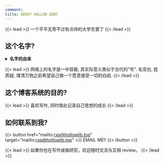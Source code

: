```yaml
---
comment:
title: ABOUT HOLLOW DOBT
---
```


{{< lead >}}
一个平平无奇不过有点帅的大学生罢了
{{< /lead >}}

## 这个名字?

<details>
  <summary><strong>名字的由来</strong></summary>
  <p>取自 <em>NO GAME NO LIFE</em> 中的狐疑之神 <strong>Doubt</strong>（狐疑）与 <strong>Hollow</strong>（帆楼）。取名时发现 <strong>Hollow Doubt</strong> 已被占用，于是去其一字，成了 <strong>Hollow Dobt</strong>。</p>
</details>

{{< lead >}}
网络上的名字是一中容器, 其实际意义类似于古代的"号". 名空白, 姓质疑, 理清万物之前希望自己做一个愿意接受一切的白纸.
{{< /lead >}}

## 这个博客系统的目的?

{{< lead >}}
喜欢写作, 同时借此记录自己思想的成长
{{< /lead >}}

## 如何联系到我?

{{< button href="mailto:rxq@hollowlib.top" target="mailto:rxq@hollowlib.top" >}}
EMAIL ME!!
{{< /button >}}

{{< lead >}}
如果你也在写作或做研究，欢迎随时交流与互相 review。
{{< /lead >}}